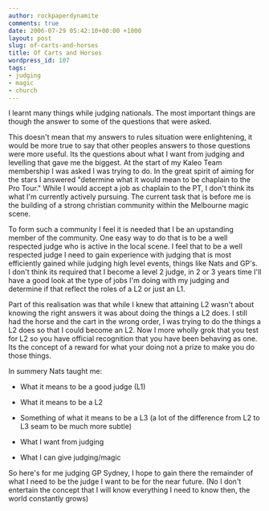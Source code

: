 ```yaml
---
author: rockpaperdynamite
comments: true
date: 2006-07-29 05:42:10+00:00 +1000
layout: post
slug: of-carts-and-horses
title: Of Carts and Horses
wordpress_id: 107
tags:
- judging
- magic
- church
---
```


I learnt many things while judging nationals. The most important things are though the answer to some of the questions that were asked.

This doesn't mean that my answers to rules situation were enlightening, it would be more true to say that other peoples answers to those questions were more useful. Its the questions about what I want from judging and levelling that gave me the biggest.<!-- more -->
At the start of my Kaleo Team membership I was asked I was trying to do. In the great spirit of aiming for the stars I answered "determine what it would mean to be chaplain to the Pro Tour." While I would accept a job as chaplain to the PT, I don't think its what I'm currently actively pursuing. The current task that is before me is the building of a strong christian community within the Melbourne magic scene.

To form such a community I feel it is needed that I be an upstanding member of the community. One easy way to do that is to be a well respected judge who is active in the local scene. I feel that to be a well respected judge I need to gain experience with judging that is most efficiently gained while judging high level events, things like Nats and GP's. I don't think its required that I become a level 2 judge, in 2 or 3 years time I'll have a good look at the type of jobs I'm doing with my judging and determine if that reflect the roles of a L2 or just an L1.

Part of this realisation was that while I knew that attaining L2 wasn't about knowing the right answers it was about doing the things a L2 does. I still had the horse and the cart in the wrong order, I was trying to do the things a L2 does so that I could become an L2. Now I more wholly grok that you test for L2 so you have official recognition that you have been behaving as one. Its the concept of a reward for what your doing not a prize to make you do those things.

In summery Nats taught me:
	
  * What it means to be a good judge (L1)
	
  * What it means to be a L2
	
  * Something of what it means to be a L3 (a lot of the difference from L2 to L3 seam to be much more subtle)
	
  * What I want from judging
	
  * What I can give judging/magic

So here's for me judging GP Sydney, I hope to gain there the remainder of what I need to be the judge I want to be for the near future. (No I don't entertain the concept that I will know everything I need to know then, the world constantly grows)
